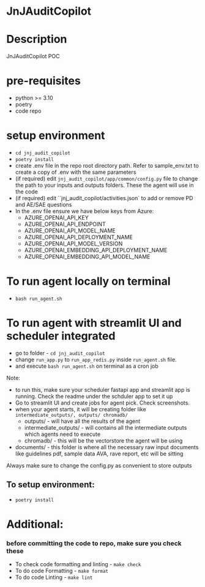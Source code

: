 # JnJAuditCopilot

# Description
JnJAuditCopilot POC

# pre-requisites
- python >= 3.10
- poetry
- code repo

# setup environment
- `cd jnj_audit_copilot`
- `poetry install`
- create .env file in the repo root directory path. Refer to sample_env.txt to create a copy of .env with the same parameters
- (if required) edit `jnj_audit_copilot/app/common/config.py` file to change the path to your inputs and outputs folders. These the agent will use in the code
- (if required) edit ``jnj_audit_copilot/activities.json` to add or remove PD and AE/SAE questions
- In the .env file ensure we have below keys from Azure:
    * AZURE_OPENAI_API_KEY
    * AZURE_OPENAI_API_ENDPOINT
    * AZURE_OPENAI_API_MODEL_NAME
    * AZURE_OPENAI_API_DEPLOYMENT_NAME
    * AZURE_OPENAI_API_MODEL_VERSION
    * AZURE_OPENAI_EMBEDDING_API_DEPLOYMENT_NAME
    * AZURE_OPENAI_EMBEDDING_API_MODEL_NAME
    
# To run agent locally on terminal
- `bash run_agent.sh`

# To run agent with streamlit UI and scheduler integrated
- go to folder - `cd jnj_audit_copilot`
- change `run_app.py` to `run_app_redis.py` inside `run_agent.sh` file. 
- and execute `bash run_agent.sh` on terminal as a cron job

Note:
- to run this, make sure your scheduler fastapi app and streamlit app is running. Check the readme under the schduler app to set it up
- Go to streamlit UI and create jobs for agent pick. Check screenshots.
- when your agent starts, it will be creating folder like `intermediate_outputs/, outputs/ chromadb/`
    - outputs/ - will have all the results of the agent
    - intermediate_outputs/ - will contains all the intermediate outputs which agents need to execute
    - chromadb/ - this will be the vectorstore the agent will be using
- documents/ - this folder is where all the necessary raw input documents like guidelines pdf, sample data AVA, rave report, etc will be sitting

Always make sure to change the config.py as convenient to store outputs

## To setup environment:
- `poetry install`

# Additional:
### before committing the code to repo, make sure you check these
- To check code formatting and linting - `make check`
- To do code Formatting - `make format`
- To do code Linting - `make lint`